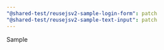 ```yaml
---
"@shared-test/reusejsv2-sample-login-form": patch
"@shared-test/reusejsv2-sample-text-input": patch
---
```


Sample
